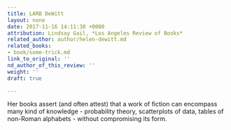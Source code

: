 ```yaml
---
title: LARB DeWitt
layout: none
date: 2017-11-16 14:11:38 +0000
attribution: Lindsay Gail, *Los Angeles Review of Books*
related_author: author/helen-dewitt.md
related_books:
- book/some-trick.md
link_to_original: ''
nd_author_of_this_review: ''
weight: ''
draft: true

---
```

Her books assert (and often attest) that a work of fiction can encompass many kind of knowledge - probability theory, scatterplots of data, tables of non-Roman alphabets - without compromising its form.
